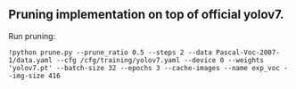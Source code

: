 ## Pruning implementation on top of official yolov7.

Run pruning:
```
!python prune.py --prune_ratio 0.5 --steps 2 --data Pascal-Voc-2007-1/data.yaml --cfg /cfg/training/yolov7.yaml --device 0 --weights 'yolov7.pt' --batch-size 32 --epochs 3 --cache-images --name exp_voc --img-size 416

```